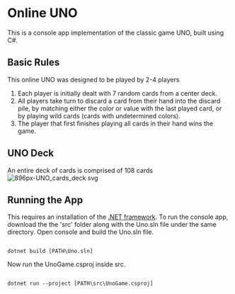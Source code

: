 # Online UNO  
This is a console app implementation of the classic game UNO, built using C#. 

## Basic Rules
This online UNO was designed to be played by 2-4 players
1. Each player is initially dealt with 7 random cards from a center deck.
2. All players take turn to discard a card from their hand into the discard pile, by matching either the color or value with the last played card, or by playing wild cards (cards with undetermined colors).
3. The player that first finishes playing all cards in their hand wins the game.

## UNO Deck
An entire deck of cards is comprised of 108 cards
![896px-UNO_cards_deck svg](https://github.com/gacaam/UnoGame/assets/89449970/b894522c-cae9-4bd9-8596-00a1feb4001e)

## Running the App
This requires an installation of the [.NET framework](https://dotnet.microsoft.com/en-us/download). To run the console app, download the the 'src' folder along with the Uno.sln file under the same directory. Open console and build the Uno.sln file. 
```console

dotnet build [PATH\Uno.sln]
```
Now run the UnoGame.csproj inside src.
```console

dotnet run --project [PATH\src\UnoGame.csproj]
```
